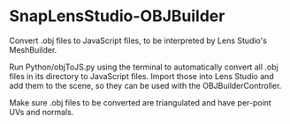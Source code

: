 # SnapLensStudio-OBJBuilder
Convert .obj files to JavaScript files, to be interpreted by Lens Studio's MeshBuilder.


Run Python/objToJS.py using the terminal to automatically convert all .obj files in its directory to JavaScript files.
Import those into Lens Studio and add them to the scene, so they can be used with the OBJBuilderController.

Make sure .obj files to be converted are triangulated and have per-point UVs and normals.
